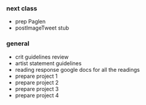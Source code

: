 ### next class
- prep Paglen
- postImageTweet stub

### general
- crit guidelines review
- artist statement guidelines
- reading response google docs for all the readings
- prepare project 1
- prepare project 2
- prepare project 3
- prepare project 4
